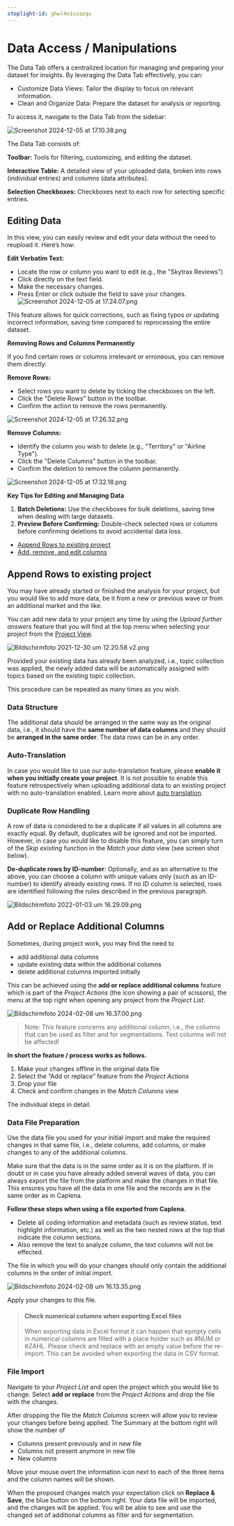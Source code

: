 ```yaml
---
stoplight-id: ghwl4n1vzazqu
---
```


# Data Access / Manipulations

The Data Tab offers a centralized location for managing and preparing your dataset for insights.  By leveraging the Data Tab effectively, you can:

- Customize Data Views: Tailor the display to focus on relevant information.
- Clean and Organize Data: Prepare the dataset for analysis or reporting.

To access it, navigate to the Data Tab from the sidebar:

![Screenshot 2024-12-05 at 17.10.38.png](<../assets/images/Screenshot 2024-12-05 at 17.10.38.png>)

The Data Tab consists of:

**Toolbar:** Tools for filtering, customizing, and editing the dataset.

**Interactive Table:** A detailed view of your uploaded data, broken into rows (individual entries) and columns (data attributes).

**Selection Checkboxes:** Checkboxes next to each row for selecting specific entries.

## Editing Data
In this view, you can easily review and edit your data without the need to reupload it. Here’s how:

**Edit Verbatim Text:**

- Locate the row or column you want to edit (e.g., the "Skytrax Reviews")
- Click directly on the text field.
- Make the necessary changes.
- Press Enter or click outside the field to save your changes.
![Screenshot 2024-12-05 at 17.24.07.png](<../assets/images/Screenshot 2024-12-05 at 17.24.07.png>)


This feature allows for quick corrections, such as fixing typos or updating incorrect information, saving time compared to reprocessing the entire dataset.

**Removing Rows and Columns Permanently**

If you find certain rows or columns irrelevant or erroneous, you can remove them directly:

**Remove Rows:**

- Select rows you want to delete by ticking the checkboxes on the left.
- Click the "Delete Rows" button in the toolbar.
- Confirm the action to remove the rows permanently.

![Screenshot 2024-12-05 at 17.26.32.png](<../assets/images/Screenshot 2024-12-05 at 17.26.32.png>)

**Remove Columns:**

- Identify the column you wish to delete (e.g., "Territory" or "Airline Type").
- Click the "Delete Columns" button in the toolbar.
- Confirm the deletion to remove the column permanently.

![Screenshot 2024-12-05 at 17.32.18.png](<../assets/images/Screenshot 2024-12-05 at 17.32.18.png>)



**Key Tips for Editing and Managing Data**

1. **Batch Deletions:** Use the checkboxes for bulk deletions, saving time when dealing with large datasets.
2. **Preview Before Confirming:** Double-check selected rows or columns before confirming deletions to avoid accidental data loss.






* [Append Rows to existing project ](#append-rows)
* [Add, remove, and edit columns ](#add-remove-edit-columns)

## Append Rows to existing project
You may have already started or finished the analysis for your project, but you would like to add more data, be it from a new or previous wave or from an additional market and the like.

You can add new data to your project any time by using the *Upload further answers* feature that you will find at the top menu when selecting your project from the [Project View](https://caplena.com/app/projects).

![Bildschirmfoto 2021-12-30 um 12.20.58 v2.png](https://stoplight.io/api/v1/projects/cHJqOjEyNDcxMw/images/sTNZT74J4I0)

Provided your existing data has already been analyzed, i.e., topic collection was applied, the newly added data will be automatically assigned with topics based on the existing topic collection.

This procedure can be repeated as many times as you wish.

### Data Structure

The additional data should be arranged in the same way as the original data, i.e., it should have the **same number of data columns** and they should be **arranged in the same order**. The data rows can be in any order.

### Auto-Translation

In case you would like to use our auto-translation feature, please **enable it when you initially create your project**. It is not possible to enable this feature retrospectively when uploading additional data to an existing project with no auto-translation enabled. Learn more about [auto translation](09-01-Languages.md#auto-translation-in-detail).

### Duplicate Row Handling
A row of data is considered to be a duplicate if all values in all columns are exactly equal. By default, duplicates will be ignored and not be imported. However, in case you would like to disable this feature, you can simply turn of the *Skip existing* function in the *Match your data* view (see screen shot below).

**De-duplicate rows by ID-number**: Optionally, and as an alternative to the above, you can choose a column with unique values only (such as an ID-number) to identify already existing rows. If no ID column is selected, rows are identified following the rules described in the previous paragraph.

![Bildschirmfoto 2022-01-03 um 16.29.09.png](https://stoplight.io/api/v1/projects/cHJqOjEyNDcxMw/images/6zKTyTsgu4Y)


## Add or Replace Additional Columns
Sometimes, during project work, you may find the need to

* add additional data columns
* update existing data within the additional columns
* delete additional columns imported initially

This can be achieved using the **add or replace additional columns** feature which is part of the *Project Actions* (the icon showing a pair of scissors), the menu at the top right when opening any project from the *Project List*.

 ![Bildschirmfoto 2024-02-08 um 16.37.00.png](<../assets/images/Bildschirmfoto 2024-02-08 um 16.37.00.png>)

<!-- theme: info -->

> Note: This feature concerns any additional column, i.e., the columns that can be used as filter and for segmentations. Text columns will not be affected!

**In short the feature / process works as follows.**

1. Make your changes offline in the original data file
2. Select the “Add or replace” feature from the *Project Actions*
3. Drop your file
4. Check and confirm changes in the *Match Columns* view

The individual steps in detail.


### Data File Preparation
Use the data file you used for your initial import and make the required changes in that same file, i.e., delete columns, add columns, or make changes to any of the additional columns.

Make sure that the data is in the same order as it is on the platform. If in doubt or in case you have already added several waves of data, you can always export the file from the platform and make the changes in that file. This ensures you have all the data in one file and the records are in the same order as in Caplena.

**Follow these steps when using a file exported from Caplena.**

* Delete all coding information and metadata (such as review status, text highlight information, etc.) as well as the two nested rows at the top that indicate the column sections.
* Also remove the text to analyze column, the text columns will not be effected.

The file in which you will do your changes should only contain the additional columns in the order of initial import.

![Bildschirmfoto 2024-02-08 um 16.13.35.png](<../assets/images/Bildschirmfoto 2024-02-08 um 16.13.35.png>)

Apply your changes to this file.

<!-- theme: warning -->
> #### Check numerical columns when exporting Excel files
>
> When exporting data in Excel format it can happen that epmpty cells in numerical columns are filled with a place holder such as #NUM or #ZAHL. Please check and replace with an empty value before the re-import. This can be avoided when exporting the data in CSV format.

### File Import
Navigate to your *Project List* and open the project which you would like to change. Select **add or replace** from the *Project Actions* and drop the file with the changes. 

After dropping the file the *Match Columns* screen will allow you to review your changes before being applied. The Summary at the bottom right will show the number of
* Columns present previously  and in new file
* Columns not present anymore in new file
* New columns

Move your mouse overt the information icon next to each of the three items and the column names will be shown.

When the proposed changes match your expectation click on **Replace & Save**, the blue button on the bottom right. Your data file will be imported, and the changes will be applied. You will be able to see and use the changed set of additional columns as filter and for segmentation.

